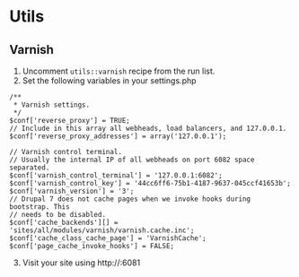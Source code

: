 # Utils

## Varnish

1. Uncomment ```utils::varnish``` recipe from the run list.
2. Set the following variables in your settings.php

```
/**
 * Varnish settings.
 */
$conf['reverse_proxy'] = TRUE;
// Include in this array all webheads, load balancers, and 127.0.0.1.
$conf['reverse_proxy_addresses'] = array('127.0.0.1');

// Varnish control terminal.
// Usually the internal IP of all webheads on port 6082 space separated.
$conf['varnish_control_terminal'] = '127.0.0.1:6082';
$conf['varnish_control_key'] = '44cc6ff6-75b1-4187-9637-045ccf41653b';
$conf['varnish_version'] = '3';
// Drupal 7 does not cache pages when we invoke hooks during bootstrap. This
// needs to be disabled.
$conf['cache_backends'][] = 'sites/all/modules/varnish/varnish.cache.inc';
$conf['cache_class_cache_page'] = 'VarnishCache';
$conf['page_cache_invoke_hooks'] = FALSE;
```

3. Visit your site using http://<host>:6081
